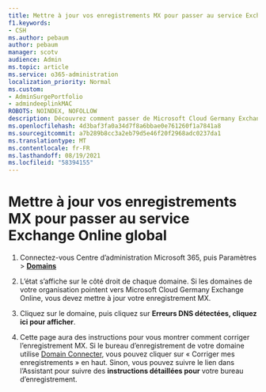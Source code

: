 ```yaml
---
title: Mettre à jour vos enregistrements MX pour passer au service Exchange Online global
f1.keywords:
- CSH
ms.author: pebaum
author: pebaum
manager: scotv
audience: Admin
ms.topic: article
ms.service: o365-administration
localization_priority: Normal
ms.custom:
- AdminSurgePortfolio
- admindeeplinkMAC
ROBOTS: NOINDEX, NOFOLLOW
description: Découvrez comment passer de Microsoft Cloud Germany Exchange Online au service Exchange Online global
ms.openlocfilehash: 4d3baf3fa0a34d7f8a6bbae0e761260f1a7841a8
ms.sourcegitcommit: a7b289b8cc3a2eb79d5e46f20f2968adc0237da1
ms.translationtype: MT
ms.contentlocale: fr-FR
ms.lasthandoff: 08/19/2021
ms.locfileid: "58394155"
---
```

# <a name="update-your-mx-records-to-transition-to-the-global-exchange-online-service"></a>Mettre à jour vos enregistrements MX pour passer au service Exchange Online global

1. Connectez-vous Centre d’administration Microsoft 365, puis Paramètres   >  <a href="https://go.microsoft.com/fwlink/p/?linkid=834818" target="_blank">**Domains**</a>

2. L’état s’affiche sur le côté droit de chaque domaine. Si les domaines de votre organisation pointent vers Microsoft Cloud Germany Exchange Online, vous devez mettre à jour votre enregistrement MX.

3. Cliquez sur le domaine, puis cliquez sur **Erreurs DNS détectées, cliquez ici pour afficher**.

4. Cette page aura des instructions pour vous montrer comment corriger l’enregistrement MX. Si le bureau d’enregistrement de votre domaine utilise [Domain Connecter](../setup/add-domain.md#registrars-with-domain-connect), vous pouvez cliquer sur « Corriger mes enregistrements » en haut. Sinon, vous pouvez suivre le lien dans l’Assistant pour suivre des **instructions détaillées pour** votre bureau d’enregistrement.